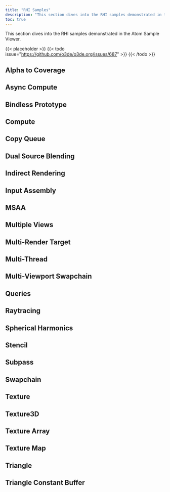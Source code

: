 ```yaml
---
title: "RHI Samples"
description: "This section dives into the RHI samples demonstrated in the Atom Sample Viewer. "
toc: true
---
```


This section dives into the RHI samples demonstrated in the Atom Sample Viewer. 

{{< placeholder >}}
{{< todo issue="https://github.com/o3de/o3de.org/issues/687" >}}
{{< /todo >}}

## Alpha to Coverage

## Async Compute

## Bindless Prototype

## Compute

## Copy Queue

## Dual Source Blending

## Indirect Rendering

## Input Assembly

## MSAA

## Multiple Views

## Multi-Render Target

## Multi-Thread

## Multi-Viewport Swapchain

## Queries

## Raytracing

## Spherical Harmonics

## Stencil

## Subpass

## Swapchain

## Texture

## Texture3D

## Texture Array

## Texture Map 

## Triangle

## Triangle Constant Buffer
